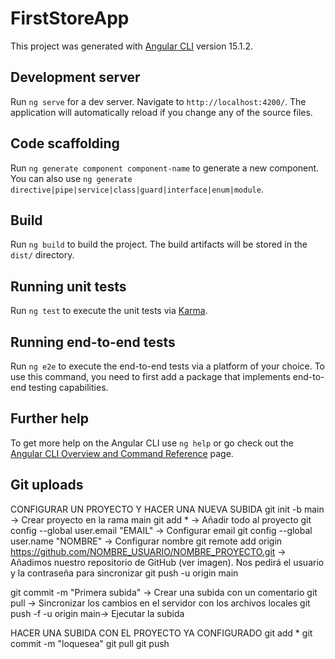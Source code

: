 # FirstStoreApp

This project was generated with [Angular CLI](https://github.com/angular/angular-cli) version 15.1.2.

## Development server

Run `ng serve` for a dev server. Navigate to `http://localhost:4200/`. The application will automatically reload if you change any of the source files.

## Code scaffolding

Run `ng generate component component-name` to generate a new component. You can also use `ng generate directive|pipe|service|class|guard|interface|enum|module`.

## Build

Run `ng build` to build the project. The build artifacts will be stored in the `dist/` directory.

## Running unit tests

Run `ng test` to execute the unit tests via [Karma](https://karma-runner.github.io).

## Running end-to-end tests

Run `ng e2e` to execute the end-to-end tests via a platform of your choice. To use this command, you need to first add a package that implements end-to-end testing capabilities.

## Further help

To get more help on the Angular CLI use `ng help` or go check out the [Angular CLI Overview and Command Reference](https://angular.io/cli) page.

## Git uploads
CONFIGURAR UN PROYECTO Y HACER UNA NUEVA SUBIDA
git init -b main -> Crear proyecto en la rama main
git add * -> Añadir todo al proyecto
git config --global user.email "EMAIL" -> Configurar email
git config --global user.name "NOMBRE" -> Configurar nombre
git remote add origin https://github.com/NOMBRE_USUARIO/NOMBRE_PROYECTO.git -> Añadimos nuestro repositorio de GitHub (ver imagen). Nos pedirá el usuario y la contraseña para sincronizar
git push -u origin main

git commit -m "Primera subida" -> Crear una subida con un comentario
git pull -> Sincronizar los cambios en el servidor con los archivos locales
git push -f -u origin main-> Ejecutar la subida

HACER UNA SUBIDA CON EL PROYECTO YA CONFIGURADO
git add *
git commit -m "loquesea"
git pull
git push
